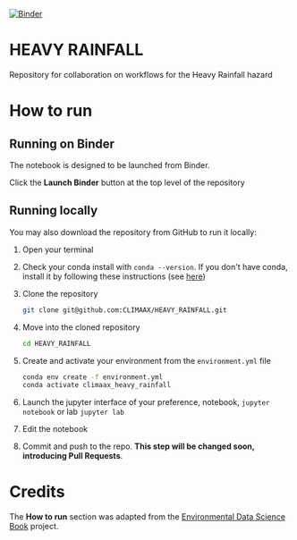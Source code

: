 [![Binder](https://mybinder.org/badge_logo.svg)](https://mybinder.org/v2/gh/CLIMAAX/HEAVY_RAINFALL/main?labpath=HEAVY_RAINFALL_preprocess.ipynb)

# HEAVY RAINFALL
Repository for collaboration on workflows for the Heavy Rainfall hazard

# How to run

## Running on Binder
The notebook is designed to be launched from Binder. 

Click the **Launch Binder** button at the top level of the repository

## Running locally
You may also download the repository from GitHub to run it locally:
1. Open your terminal

2. Check your conda install with `conda --version`. If you don't have conda, install it by following these instructions (see [here](https://docs.conda.io/en/latest/miniconda.html))

3. Clone the repository
    ```bash
    git clone git@github.com:CLIMAAX/HEAVY_RAINFALL.git
    ```

4. Move into the cloned repository
    ```bash
    cd HEAVY_RAINFALL
    ```

5. Create and activate your environment from the `environment.yml` file
    ```bash
    conda env create -f environment.yml
    conda activate climaax_heavy_rainfall
    ```  

6. Launch the jupyter interface of your preference, notebook, `jupyter notebook` or lab `jupyter lab`
7. Edit the notebook
8. Commit and push to the repo. **This step will be changed soon, introducing Pull Requests**.

# Credits
The **How to run** section was adapted from the [Environmental Data Science Book](https://edsbook.org/welcome.html) project.
